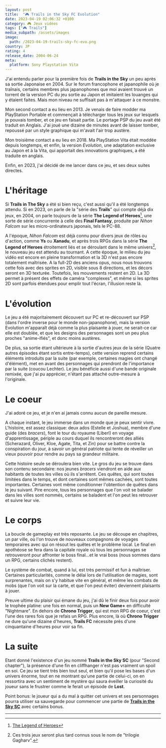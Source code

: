 ```yaml
---
layout: post
title:  "🎮 Trails in the Sky FC Evolution"
date: 2023-04-19 02:06:32 +0100
category: 🎮 Jeux vidéos
tags: ["🎮 Trails"]
media_subpath: /assets/images
image:
  path: /2023-04-19-trails-sky-fc-evo.png
country: JP
rating: 4
release_date: 2004-06-24
meta:
  platform: Sony Playstation Vita
---
```


J'ai entendu parler pour la première fois de **Trails in the Sky** un peu après sa sortie Japonaise en 2004. Sur le forum francophone et japanophile où je traînais, certains membres plus japanophones que moi avaient trouvé un torrent de la version PC du jeu sortie au Japon et imitaient les louanges qui y étaient faites. Mais mon niveau ne suffisait pas à m'attaquer à ce monstre.

Mon second contact a eu lieu en 2013. Je venais de faire modder ma PlayStation Portable et commençait à télécharger tous les jeux sur lesquels je pouvais tomber, et ce jeu en faisait partie. Le portage PSP du jeu avait été traduit en Anglais. J'ai joué une dizaine de minutes avant de laisser tomber, repoussé par un style graphique qui m'avait l'air trop austère.

Mon troisième contact a eu lieu en 2018. Ma PlayStation Vita était moddée depuis longtemps, et enfin, la version *Evolution*, une adaptation exclusive au Japon et à la Vita, qui apportait des innovations graphiques, a été traduite en anglais.

Enfin, en 2023, j'ai décidé de me lancer dans ce jeu, et ses deux suites directes.

# L'héritage

Si **Trails in The Sky** a été si bien reçu, c'est aussi qu'il a été longtemps attendu. Si en 2023, on parle de la "série des **Trails**" qui compte déjà dix jeux, en 2004, on parle toujours de la série **The Legend of Heroes**[^1], une sorte de série concurrente à celle des **Final Fantasy**, produite par *Nihon Falcom* sur les micro-ordinateurs japonais, tels le PC-88.

A l'époque, *Nihon Falcom* est déjà connu pour divers jeux de rôles ou d'action, comme **Ys** ou **Xanadu**, et après trois RPGs dans la série **The Legend of Heroes** étroitement liés et se déroulant dans le même univers[^2], le nouveau jeu est attendu au tournant. A cette époque, le milieu du jeu vidéo est encore en pleine transformation et la 3D n'est pas encore totalement maîtrisée. A la full-2D des anciens opus, nous nous trouvons cette fois avec des sprites en 2D, visible sous 8 directions, et les décors seront en 3D texturée. Toutefois, les mouvements restent en 2D. La 3D permet à présent des effets de caméra "complexes", et même si les sprites 2D sont parfois étendues pour emplir tout l'écran, l'illusion reste là.

# L'évolution

Le jeu a été majoritairement découvert sur PC et re-découvert sur PSP (dans l'ordre inverse pour le monde non-japanophone), mais la version Evolution m'apparaît déjà comme la plus plaisante à jouer, ne serait-ce car elle est doublée, et que les designs des personnages sont un peu plus proches "anime-ifiés", et donc moins austères.

De plus, sa sortie étant ultérieure à la sortie d'autres jeux de la série (Quatre autres épisodes étant sortis entre-temps), cette version reprend certains éléments introduits par la suite (par exemple, certaines magies ont changé d'élément), met en avant des personnages qui prendront de l'importance par la suite (coucou Lechter). Le jeu bénéficie aussi d'une bande originale remixée, que j'ai pu apprécier, n'étant pas attaché outre-mesure à l'originale.

# Le coeur

J'ai adoré ce jeu, et je n'en ai jamais connu aucun de pareille mesure.

A chaque instant, le jeu immerse dans un monde que je peux sentir vivre. L'histoire, est assez classique: deux ados (Estelle et Joshua), membre d'une guide (des *bracers*), font le tour du royaume (Liberl) en voyage d'apprentissage, périple au cours duquel ils rencontreront des alliés (Scherazard, Oliver, Kloe, Agate, Tita, et Zin) pour se battre contre la conspiration du jour, à savoir un général patriote qui tente de réveiller un vieux pouvoir pour rendre au pays sa grandeur militaire.

Cette histoire seule se déroulera bien vite. Le gros du jeu se trouve dans son contenu secondaire: nos jeunes *bracers* viendront en aide aux habitants de toutes les villes où ils s'arrêtent. Ces quêtes, qui sont toutes limitées dans le temps, et dont certaines sont mêmes cachées, sont toutes importantes. Certaines vont même conditionner l'obtention de quêtes dans le jeu suivant. Pire encore, tous les personnages que l'on voit se balader dans les villes sont nommés, certains se baladent et l'on peut les retrouver et suivre leur vie.

# Le corps

La boucle de gameplay est très reposante. Le jeu se découpe en chapitres, un par ville, où l'on trouve de nouveaux compagnons de voyages temporaires avec qui on résout les quêtes et le problème local. Le final en apothéose se fera dans la capitale royale où tous les personnages se retrouveront pour affronter le boss final...et le vrai boss (nous sommes dans un RPG, certains clichés restent).

Le système de combat, quand à lui, est très permissif et fun à maîtriser. Certaines particularités, comme le délai lors de l'utilisation de magies, sont surprenantes, mais on s'y habitue vite en général, et même les combats de mobs (que l'on voit sur la carte, et que l'on peut éviter) deviennent plaisants à jouer.

Preuve ultime du plaisir qui émane du jeu, j'ai dû le finir deux fois pour avoir le trophée platine: une fois en normal, puis un **New Game+** en difficulté "Nightmare". En dehors de **Chrono Trigger**, qui est mon RPG de coeur, c'est l'une des rares fois que je refais un RPG. Plus encore, là où **Chrono Trigger** ne dure qu'une dizaine d'heures, **Trails FC** nécessite près d'une cinquantaine d'heures pour voir sa fin.

# La suite

Etant donné l'existence d'un jeu nommé **Trails in the Sky SC** (pour "Second chapter"), la présence d'une fin en cliffhanger n'est pas vraiment un spoil en soi. Ce jeu se tient très bien tout seul, et bien qu'il pose les bases d'un univers énorme, tout en ne montrant qu'une partie de celui-ci, on en ressortira avec un sentiment de mystère qui saura éveiller la curiosité du joueur sans le frustrer comme le ferait un épisode de **Lost**.

Point bonus: le joueur qui a du mal à quitter cet univers et ses personnages pourra utiliser sa sauvegarde pour commencer une partie de [**Trails in the Sky SC**](/posts/trails-sky-sc-evo) avec certains bonus.

* * *
[^1]: [<i class="fab fa-wikipedia-w"></i> The Legend of Heroes](https://en.wikipedia.org/wiki/The_Legend_of_Heroes)
[^2]: Ces trois jeux seront plus tard connus sous le nom de "trilogie Gagharv".
